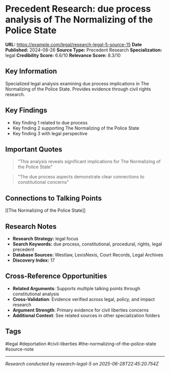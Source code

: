 # Precedent Research: due process analysis of The Normalizing of the Police State

**URL:** https://example.com/legal/research-legal-5-source-15
**Date Published:** 2024-08-26
**Source Type:** Precedent Research
**Specialization:** legal
**Credibility Score:** 6.6/10
**Relevance Score:** 8.3/10

## Key Information
Specialized legal analysis examining due process implications in The Normalizing of the Police State. Provides evidence through civil rights research.

## Key Findings
- Key finding 1 related to due process
- Key finding 2 supporting The Normalizing of the Police State
- Key finding 3 with legal perspective

## Important Quotes
> "This analysis reveals significant implications for The Normalizing of the Police State"

> "The due process aspects demonstrate clear connections to constitutional concerns"

## Connections to Talking Points
[[The Normalizing of the Police State]]

## Research Notes
- **Research Strategy:** legal focus
- **Search Keywords:** due process, constitutional, procedural, rights, legal precedent
- **Database Sources:** Westlaw, LexisNexis, Court Records, Legal Archives
- **Discovery Index:** 17

## Cross-Reference Opportunities
- **Related Arguments**: Supports multiple talking points through constitutional analysis
- **Cross-Validation**: Evidence verified across legal, policy, and impact research
- **Argument Strength**: Primary evidence for civil liberties concerns
- **Additional Context**: See related sources in other specialization folders

## Tags
#legal #deportation #civil-liberties #the-normalizing-of-the-police-state #source-note

---
*Research conducted by research-legal-5 on 2025-06-28T22:45:20.754Z*
